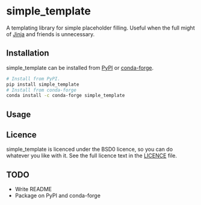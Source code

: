 # simple_template

A templating library for simple placeholder filling. Useful when the full might
of [Jinja](https://palletsprojects.com/p/jinja/) and friends is unnecessary.

## Installation

<!-- TODO: Fill in URLs. -->

simple_template can be installed from [PyPI]() or [conda-forge]().

```sh
# Install from PyPI.
pip install simple_template
# Install from conda-forge
conda install -c conda-forge simple_template
```

## Usage

<!-- TODO: Stick in generated output of docstrings. -->

## Licence

simple_template is licenced under the BSD0 licence, so you can do whatever you
like with it. See the full licence text in the [LICENCE](LICENCE) file.

## TODO

- Write README
- Package on PyPI and conda-forge
